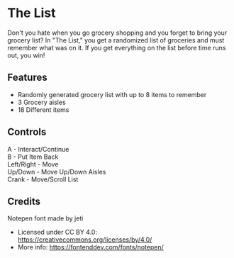 # The List
Don't you hate when you go grocery shopping and you forget to bring your grocery list? In "The List," you get a randomized list of groceries and must remember what was on it. If you get everything on the list before time runs out, you win!

## Features
- Randomly generated grocery list with up to 8 items to remember
- 3 Grocery aisles
- 18 Different items

## Controls
A - Interact/Continue\
B - Put Item Back\
Left/Right - Move\
Up/Down - Move Up/Down Aisles\
Crank - Move/Scroll List

## Credits
Notepen font made by jeti
- Licensed under CC BY 4.0: https://creativecommons.org/licenses/by/4.0/
- More info: https://fontenddev.com/fonts/notepen/
